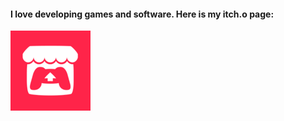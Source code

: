 #### I love developing games and software. Here is my itch.o page:

[![itch.io](itch.png)](https://dolphy69.itch.io/)
